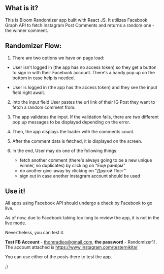 ## What is it? 

This is Bloom Randomizer app built with React JS. It utilizes Facebook Graph API to fetch Instagram Post Comments and returns a random one - the winner comment.

## Randomizer Flow:

1. There are two options we have on page load:
* User isn't logged in (the app has no access token) so they get a button to sign in with their Facebook account. There's a handy pop up on the bottom in case help is needed.

* User is logged in (the app has the access token) and they see the input field right await.

2. Into the input field User pastes the url link of their IG Post they want to fetch a random comment from.

3. The app validates the input. If the validation fails, there are two different pop up messages to be displayed depending on the error.

4. Then, the app displays the loader with the comments count.

5. After the comment data is fetched, it is displayed on the screen.

6. In the end, User may do one of the following things:
    * fetch another comment (there's always going to be a new unique winner, no duplicates) by clicking on "Еще рандом"
    * do another give-away by clicking on "Другой Пост"
    * sign out in case another instagram account should be used

## Use it! 

All apps using Facebook API should undergo a check by Facebook to go live. 

As of now, due to Facebook taking too long to review the app, it is not in the live mode. 

Nevertheless, you can test it. 

<strong>Test FB Account</strong> - thomradioo@gmail.com, <strong>the password</strong> - Randomizer1! . The account attached is https://www.instagram.com/testernikita/

You can use either of the posts there to test the app.

;)

